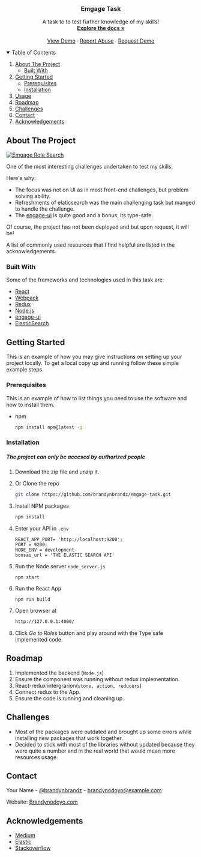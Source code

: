 <!-- PROJECT LOGO -->
<br />
<p align="center">

  <h3 align="center">Emgage Task</h3>

  <p align="center">
    A task to to test further knowledge of my skills!
    <br />
    <a href="https://github.com/brandynbrandz/emgage-task"><strong>Explore the docs »</strong></a>
    <br />
    <br />
    <a href="https://github.com/brandynbrandz/emgage-task">View Demo</a>
    ·
    <a href="https://github.com/brandynbrandz/emgage-task">Report Abuse</a>
    ·
    <a href="https://github.com/brandynbrandz">Request Demo</a>
  </p>
</p>

<!-- TABLE OF CONTENTS -->
<details open="open">
  <summary>Table of Contents</summary>
  <ol>
    <li>
      <a href="#about-the-project">About The Project</a>
      <ul>
        <li><a href="#built-with">Built With</a></li>
      </ul>
    </li>
    <li>
      <a href="#getting-started">Getting Started</a>
      <ul>
        <li><a href="#prerequisites">Prerequisites</a></li>
        <li><a href="#installation">Installation</a></li>
      </ul>
    </li>
    <li><a href="#usage">Usage</a></li>
    <li><a href="#roadmap">Roadmap</a></li>
    <li><a href="#challenges">Challenges</a></li>
    <li><a href="#contact">Contact</a></li>
    <li><a href="#acknowledgements">Acknowledgements</a></li>
  </ol>
</details>

<!-- ABOUT THE PROJECT -->

## About The Project

[![Emgage Role Search][product-screenshot]](https://github.com/brandynbrandz/emgage-task)

One of the most interesting challenges undertaken to test my skills.

Here's why:

- The focus was not on UI as in most front-end challenges, but problem solving ability.
- Refreshments of elaticsearch was the main challenging task but manged to handle the challenge.
- The [engage-ui](https://github.com/emgage/engage-ui) is quite good and a bonus, its type-safe.

Of course, the project has not been deployed and but upon request, it will be!

A list of commonly used resources that I find helpful are listed in the acknowledgements.

### Built With

Some of the frameworks and technologies used in this task are:

- [React](https://reactjs.org)
- [Webpack](https://jquery.com)
- [Redux](https://redux.js.org)
- [Node.js](https://nodejs.org)
- [engage-ui](https://github.com/emgage/engage-ui)
- [ElasticSearch](https://www.elastic.co)

<!-- GETTING STARTED -->

## Getting Started

This is an example of how you may give instructions on setting up your project locally.
To get a local copy up and running follow these simple example steps.

### Prerequisites

This is an example of how to list things you need to use the software and how to install them.

- npm
  ```sh
  npm install npm@latest -g
  ```

### Installation

##### The project can only be accesed by authorized people

1. Download the zip file and unzip it.
2. Or Clone the repo
   ```sh
   git clone https://github.com/brandynbrandz/emgage-task.git
   ```
3. Install NPM packages
   ```sh
   npm install
   ```
4. Enter your API in `.env`
   ```JS
   REACT_APP_PORT= 'http://localhost:9200';
   PORT = 9200;
   NODE_ENV = development
   bonsai_url = 'THE ELASTIC SEARCH API'
   ```
5. Run the Node server `node_server.js`
   ```JS
   npm start
   ```
6. Run the React App

   ```JS
   npm run build
   ```

7. Open browser at
   ```sh
   http://127.0.0.1:4000/
   ```
8. Click _Go to Roles_ button and play around with the Type safe implemented code.

<!-- ROADMAP -->

## Roadmap

1. Implemented the backend (`Node.js`)
2. Ensure the component was running without redux implementation.
3. React-redux intergrarion(`store, action, reducers`)
4. Connect redux to the App.
5. Ensure the code is running and cleaning up.

<!-- CHALLENGES -->

## Challenges

- Most of the packages were outdated and brought up some errors while installing new packages that work together.
- Decided to stick with most of the libraries without updated because they were quite a number and in the real world that would mean more resources usage.

<!-- CONTACT -->

## Contact

Your Name - [@brandynbrandz](https://twitter.com/brandynbrandz) - brandynodoyo@example.com

Website: [Brandynodoyo.com](https://brandynodoyo.com)

<!-- ACKNOWLEDGEMENTS -->

## Acknowledgements

- [Medium](https://medium.com/elasticsearch/introduction-to-elasticsearch-queries-b5ea254bf455)
- [Elastic](https://www.elastic.co/guide/en/elasticsearch/reference/current/query-dsl.html)
- [Stackoverflow](https://stackoverflow.com/)

<!-- MARKDOWN LINKS & IMAGES -->
<!-- https://www.markdownguide.org/basic-syntax/#reference-style-links -->

[contributors-shield]: https://img.shields.io/github/contributors/othneildrew/Best-README-Template.svg?style=for-the-badge
[contributors-url]: https://github.com/othneildrew/Best-README-Template/graphs/contributors
[issues-shield]: https://img.shields.io/github/issues/othneildrew/Best-README-Template.svg?style=for-the-badge
[license-shield]: https://img.shields.io/github/license/othneildrew/Best-README-Template.svg?style=for-the-badge
[license-url]: https://github.com/othneildrew/Best-README-Template/blob/master/LICENSE.txt
[linkedin-shield]: https://img.shields.io/badge/-LinkedIn-black.svg?style=for-the-badge&logo=linkedin&colorB=555
[linkedin-url]: https://www.linkedin.com/in/brandynodoyo/
[product-screenshot]: images/emgage.jpg
